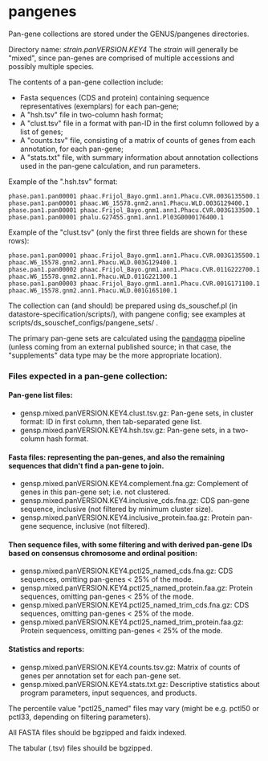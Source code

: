# pangenes

Pan-gene collections are stored under the GENUS/pangenes directories.

Directory name: _strain.panVERSION.KEY4_
The _strain_ will generally be "mixed", since pan-genes are comprised of multiple accessions and possibly multiple species.

The contents of a pan-gene collection include: 
- Fasta sequences (CDS and protein) containing sequence representatives (exemplars) for each pan-gene;
- A "hsh.tsv" file in two-column hash format;
- A "clust.tsv" file in a format with pan-ID in the first column followed by a list of genes;
- A "counts.tsv" file, consisting of a matrix of counts of genes from each annotation, for each pan-gene;
- A "stats.txt" file, with summary information about annotation collections used in the pan-gene calculation, and run parameters.

Example of the ".hsh.tsv" format:
```
phase.pan1.pan00001	phaac.Frijol_Bayo.gnm1.ann1.Phacu.CVR.003G135500.1
phase.pan1.pan00001	phaac.W6_15578.gnm2.ann1.Phacu.WLD.003G129400.1
phase.pan1.pan00001	phaac.Frijol_Bayo.gnm1.ann1.Phacu.CVR.003G133500.1
phase.pan1.pan00001	phalu.G27455.gnm1.ann1.Pl03G0000176400.1
```

Example of the "clust.tsv" (only the first three fields are shown for these rows):
```
phase.pan1.pan00001	phaac.Frijol_Bayo.gnm1.ann1.Phacu.CVR.003G135500.1	phaac.W6_15578.gnm2.ann1.Phacu.WLD.003G129400.1
phase.pan1.pan00002	phaac.Frijol_Bayo.gnm1.ann1.Phacu.CVR.011G222700.1	phaac.W6_15578.gnm2.ann1.Phacu.WLD.011G221300.1
phase.pan1.pan00003	phaac.Frijol_Bayo.gnm1.ann1.Phacu.CVR.001G171100.1	phaac.W6_15578.gnm2.ann1.Phacu.WLD.001G165100.1
```

The collection can (and should) be prepared using ds_souschef.pl (in datastore-specification/scripts/),
with pangene config; see examples at scripts/ds_souschef_configs/pangene_sets/ .

The primary pan-gene sets are calculated using the [pandagma](https://github.com/legumeinfo/pandagma) pipeline 
(unless coming from an external published source; in that case, the "supplements" data type may be the more appropriate location).

### Files expected in a pan-gene collection:

#### Pan-gene list files:
- gensp.mixed.panVERSION.KEY4.clust.tsv.gz: Pan-gene sets, in cluster format: ID in first column, then tab-separated gene list.
- gensp.mixed.panVERSION.KEY4.hsh.tsv.gz: Pan-gene sets, in a two-column hash format.

#### Fasta files: representing the pan-genes, and also the remaining sequences that didn't find a pan-gene to join.
- gensp.mixed.panVERSION.KEY4.complement.fna.gz: Complement of genes in this pan-gene set; i.e. not clustered.
- gensp.mixed.panVERSION.KEY4.inclusive_cds.fna.gz: CDS pan-gene sequence, inclusive (not filtered by minimum cluster size).
- gensp.mixed.panVERSION.KEY4.inclusive_protein.faa.gz: Protein pan-gene sequence, inclusive (not filtered).

#### Then sequence files, with some filtering and with derived pan-gene IDs based on consensus chromosome and ordinal position:
- gensp.mixed.panVERSION.KEY4.pctl25_named_cds.fna.gz: CDS sequences, omitting pan-genes < 25% of the mode.
- gensp.mixed.panVERSION.KEY4.pctl25_named_protein.faa.gz: Protein sequences, omitting pan-genes < 25% of the mode.
- gensp.mixed.panVERSION.KEY4.pctl25_named_trim_cds.fna.gz: CDS sequences, omitting pan-genes < 25% of the mode.
- gensp.mixed.panVERSION.KEY4.pctl25_named_trim_protein.faa.gz: Protein sequencess, omitting pan-genes < 25% of the mode.

#### Statistics and reports:
- gensp.mixed.panVERSION.KEY4.counts.tsv.gz: Matrix of counts of genes per annotation set for each pan-gene set.
- gensp.mixed.panVERSION.KEY4.stats.txt.gz: Descriptive statistics about program parameters, input sequences, and products.

The percentile value "pctl25_named" files may vary (might be e.g. pctl50 or pctl33, depending on filtering parameters).

All FASTA files should be bgzipped and faidx indexed.

The tabular (.tsv) files shouild be bgzipped.

